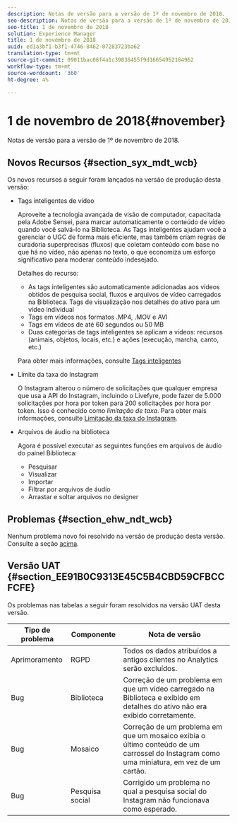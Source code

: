 ```yaml
---
description: Notas de versão para a versão de 1º de novembro de 2018.
seo-description: Notas de versão para a versão de 1º de novembro de 2018.
seo-title: 1 de novembro de 2018
solution: Experience Manager
title: 1 de novembro de 2018
uuid: ed1a3bf1-b3f1-4746-8462-07283723ba62
translation-type: tm+mt
source-git-commit: 09011bac06f4a1c39836455f9d16654952184962
workflow-type: tm+mt
source-wordcount: '360'
ht-degree: 4%

---
```



# 1 de novembro de 2018{#november}

Notas de versão para a versão de 1º de novembro de 2018.

## Novos Recursos {#section_syx_mdt_wcb}

Os novos recursos a seguir foram lançados na versão de produção desta versão:

* Tags inteligentes de vídeo

   Aproveite a tecnologia avançada de visão de computador, capacitada pela Adobe Sensei, para marcar automaticamente o conteúdo de vídeo quando você salvá-lo na Biblioteca. As Tags inteligentes ajudam você a gerenciar o UGC de forma mais eficiente, mas também criam regras de curadoria superprecisas (fluxos) que coletam conteúdo com base no que há no vídeo, não apenas no texto, o que economiza um esforço significativo para moderar conteúdo indesejado.

   Detalhes do recurso:

   * As tags inteligentes são automaticamente adicionadas aos vídeos obtidos de pesquisa social, fluxos e arquivos de vídeo carregados na Biblioteca. Tags de visualização nos detalhes do ativo para um vídeo individual
   * Tags em vídeos nos formatos .MP4, .MOV e AVI
   * Tags em vídeos de até 60 segundos ou 50 MB
   * Duas categorias de tags inteligentes se aplicam a vídeos: recursos (animais, objetos, locais, etc.) e ações (execução, marcha, canto, etc.)

   Para obter mais informações, consulte [Tags inteligentes](/help/using/c-features-livefyre/c-smart-tags/c-smart-tags.md#c_smart_tags)

* Limite da taxa do Instagram

   O Instagram alterou o número de solicitações que qualquer empresa que usa a API do Instagram, incluindo o Livefyre, pode fazer de 5.000 solicitações por hora por token para 200 solicitações por hora por token. Isso é conhecido como *limitação de taxa*. Para obter mais informações, consulte [Limitação da taxa do Instagram](/help/using/c-streams/c-instagram-rate-limiting.md).

* Arquivos de áudio na biblioteca

   Agora é possível executar as seguintes funções em arquivos de áudio do painel Biblioteca:

   * Pesquisar
   * Visualizar
   * Importar
   * Filtrar por arquivos de áudio
   * Arrastar e soltar arquivos no designer

## Problemas {#section_ehw_ndt_wcb}

Nenhum problema novo foi resolvido na versão de produção desta versão. Consulte a seção [acima](#c_rn/section_syx_mdt_wcb).

## Versão UAT {#section_EE91B0C9313E45C5B4CBD59CFBCCFCFE}

Os problemas nas tabelas a seguir foram resolvidos na versão UAT desta versão.

| **Tipo de problema** | **Componente** | **Nota de versão** |
|---|---|---|
| Aprimoramento | RGPD | Todos os dados atribuídos a antigos clientes no Analytics serão excluídos. |
| Bug | Biblioteca | Correção de um problema em que um vídeo carregado na Biblioteca e exibido em detalhes do ativo não era exibido corretamente. |
| Bug | Mosaico | Correção de um problema em que um mosaico exibia o último conteúdo de um carrossel do Instagram como uma miniatura, em vez de um cartão. |
| Bug | Pesquisa social | Corrigido um problema no qual a pesquisa social do Instagram não funcionava como esperado. |

